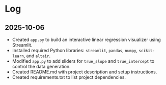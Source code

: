 # Log

## 2025-10-06

- Created `app.py` to build an interactive linear regression visualizer using Streamlit.
- Installed required Python libraries: `streamlit`, `pandas`, `numpy`, `scikit-learn`, and `altair`.
- Modified `app.py` to add sliders for `true_slope` and `true_intercept` to control the data generation.
- Created README.md with project description and setup instructions.
- Created requirements.txt to list project dependencies.